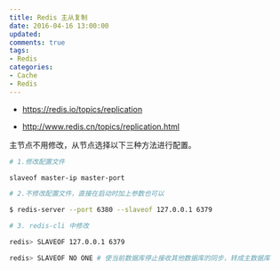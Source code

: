 ```yaml
---
title: Redis 主从复制
date: 2016-04-16 13:00:00
updated:
comments: true
tags:
- Redis
categories:
- Cache
- Redis
---
```


* https://redis.io/topics/replication

* http://www.redis.cn/topics/replication.html

<!--more-->

主节点不用修改，从节点选择以下三种方法进行配置。

```bash
# 1.修改配置文件

slaveof master-ip master-port

# 2.不修改配置文件，直接在启动时加上参数也可以

$ redis-server --port 6380 --slaveof 127.0.0.1 6379

# 3. redis-cli 中修改

redis> SLAVEOF 127.0.0.1 6379

redis> SLAVEOF NO ONE # 使当前数据库停止接收其他数据库的同步，转成主数据库
```
